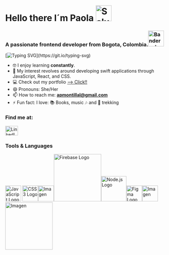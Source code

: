 # Hello there I´m Paola  <img src="https://1.bp.blogspot.com/-MF0vVi21OfY/WcWaLYl8XzI/AAAAAAAABBY/b2myd41UOcEc6A7lRNERibHFti0BVUzKgCLcBGAs/s1600/saludo.gif" alt="Saludo" height="50">

### A passionate frontend developer from Bogota, Colombia.<img src="https://www.gifss.com/banderas/colombia/images/bandera-colombia-2.gif" alt="Bandera de Colombia" height="50">
[![Typing SVG](https://readme-typing-svg.demolab.com?font=Fira+Code&size=30&pause=1000&width=435&lines=Welcome+to+my+Github!!)](https://git.io/typing-svg)

- 🤓 I enjoy learning **constantly**.
- 💬 My interest revolves around developing swift applications through JavaScript, React, and CSS.
- 💻 Check out my portfolio  <a href="([https://paolamontilla-portafolio.github.io/](https://paomlz.github.io/PaolaMontillaPortafolio.github.io/portafolio.html))" target="_blank" > --> Click!!</a>
- 😄 Pronouns: She/Her
- 📫 How to reach me: **apmontillal@gmail.com**
- ⚡ Fun fact: I love: 📚  Books, music 🎶 and  🌳 trekking

<h3 align="left">Find me at:</h3>
<p align="left">
  <a href="https://www.linkedin.com/in/paola-montilla-48a899b1/" target="_blank">
    <img align="center" src="https://raw.githubusercontent.com/rahuldkjain/github-profile-readme-generator/master/src/images/icons/Social/linked-in-alt.svg" alt="LinkedIn Profile" height="30" width="40" />
  </a>
</p>


### Tools & Languages
<img src="https://upload.wikimedia.org/wikipedia/commons/thumb/6/6a/JavaScript-logo.png/800px-JavaScript-logo.png" alt="JavaScript Logo" height="50"> <img src="https://upload.wikimedia.org/wikipedia/commons/thumb/6/62/CSS3_logo.svg/800px-CSS3_logo.svg.png" alt="CSS3 Logo" height="50"><img src="https://cdn-icons-png.flaticon.com/512/919/919827.png" alt="Imagen" width="50"><img src="https://upload.wikimedia.org/wikipedia/commons/b/bd/Firebase_Logo.png" alt="Firebase Logo" width="150"><img src="https://cdn.freebiesupply.com/logos/large/2x/nodejs-1-logo-png-transparent.png" alt="Node.js Logo" width="80"><img src="https://upload.wikimedia.org/wikipedia/commons/a/ad/Figma-1-logo.png" alt="Figma Logo" width="50"><img src="https://cdn-icons-png.flaticon.com/512/25/25231.png" alt="Imagen" width="50"><img src="https://upload.wikimedia.org/wikipedia/en/thumb/8/8c/Trello_logo.svg/1280px-Trello_logo.svg.png" alt="Imagen" width="150">







